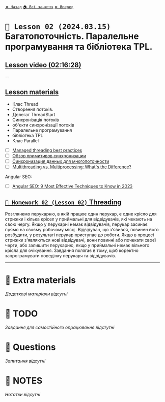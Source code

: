 ﻿[`⏪ Назад`](../01/README.md)  [`🏠 Всі заняття`](../../README.md)  [`⏩ Вперед`](../03/README.md)

# `📗 Lesson 02 (2024.03.15)` Багатопоточність. Паралельне програмування та бібліотека TPL. 

## [Lesson video (02:16:28)](https://youtu.be/gY9XkSwHhOA)

--

## [Lesson materials](https://lms.ithillel.ua/groups/65a65fe34c3a2d3372eef8ea/lessons/65a65fe44c3a2d3372eef96c)

- Клас Thread  
- Створення потоків.  
- Делегат ThreadStart  
- Синхронізація потоків    
- об'єкти синхронізації потоків  
- Паралельне програмування  
- бібліотека TPL  
- Клас Parallel  

- [ ] [Managed threading best practices](https://learn.microsoft.com/en-us/dotnet/standard/threading/managed-threading-best-practices)
- [ ] [Обзор примитивов синхронизации](https://learn.microsoft.com/ru-ru/dotnet/standard/threading/overview-of-synchronization-primitives)
- [ ] [Синхронизация данных для многопоточности](https://learn.microsoft.com/ru-ru/dotnet/standard/threading/synchronizing-data-for-multithreading)
- [ ] [Multithreading vs. Multiprocessing: What's the Difference?](https://www.indeed.com/career-advice/career-development/multithreading-vs-multiprocessing)

Angular SEO:
- [ ] [Angular SEO: 9 Most Effective Techniques to Know in 2023](https://windzoon.com/blog/best-angular-seo-practices/#possibility-to-do-seo-in-angular)

## [`📕 Homework 02 (Lesson 02)` Threading ](https://lms.ithillel.ua/groups/65a65fe34c3a2d3372eef8ea/homeworks/65f0caee5ee6551a61930ae1)

Розглянемо перукарню, в якій працює один перукар, є одне крісло для стрижки і кілька крісел у приймальні для відвідувачів, які чекають на свою чергу. Якщо у перукарні немає відвідувачів, перукар засинає прямо на своєму робочому місці. Відвідувач, що з'явився, повинен його розбудити, у результаті перукар приступає до роботи. Якщо в процесі стрижки з'являються нові відвідувачі, вони повинні або почекати своєї черги, або залишити перукарню, якщо у приймальні немає вільного крісла для очікування.
Завдання полягає в тому, щоб коректно запрограмувати поведінку перукаря та відвідувачів.

---

# 📘 Extra materials

*Додаткові матеріали відсутні*

# 📘 TODO
*Завдання для самостійного опрацювання відстутні*

# 📘 Questions
*Запитання відсутні*

# 📘 NOTES
*Нотатки відсутні*